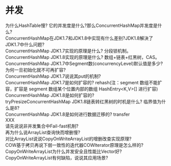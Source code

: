 # 并发
为什么HashTable慢? 它的并发度是什么?那么ConcurrentHashMap并发度是什么?  
ConcurrentHashMap在JDK1.7和JDK1.8中实现有什么差别?JDK1.8解決了JDK1.7中什么问题?  
ConcurrentHashMap JDK1.7实现的原理是什么? 分段锁机制。  
ConcurrentHashMap JDK1.8实现的原理是什么? 数组+链表+红黑树，CAS。  
ConcurrentHashMap JDK1.7中Segment数(concurrencyLevel)默认值是多少? 为何一旦初始化就不可再扩容?  
ConcurrentHashMap JDK1.7说说其put的机制?  
ConcurrentHashMap JDK1.7是如何扩容的? rehash(注：segment 数组不能扩容，扩容是 segment 数组某个位置内部的数组 HashEntry<K,V>[] 进行扩容)  
ConcurrentHashMap JDK1.8是如何扩容的?   
tryPresizeConcurrentHashMap JDK1.8链表转红黑树的时机是什么? 临界值为什么是8?  
ConcurrentHashMap JDK1.8是如何进行数据迁移的? transfer  
XXX  
请先说说非并发集合中Fail-fast机制?  
再为什么说ArrayList查询快而增删慢?  
对比ArrayList说说CopyOnWriteArrayList的增删改查实现原理?   
COW基于拷贝再说下弱一致性的迭代器COWIterator原理是怎么样的?  
CopyOnWriteArrayList为什么并发安全且性能比Vector好?  
CopyOnWriteArrayList有何缺陷，说说其应用场景?  
